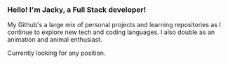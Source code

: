 ### Hello! I'm Jacky, a Full Stack developer!
My Github's a large mix of personal projects and learning repositories as I continue to explore new tech and coding languages. 
I also double as an animation and animal enthusiast.

Currently looking for any position.
